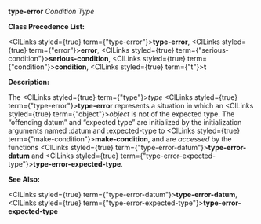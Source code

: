 **type-error** *Condition Type* 



**Class Precedence List:** 



<ClLinks styled={true} term={"type-error"}><b>type-error</b></ClLinks>, <ClLinks styled={true} term={"error"}><b>error</b></ClLinks>, <ClLinks styled={true} term={"serious-condition"}><b>serious-condition</b></ClLinks>, <ClLinks styled={true} term={"condition"}><b>condition</b></ClLinks>, <ClLinks styled={true} term={"t"}><b>t</b></ClLinks> 



**Description:** 



The <ClLinks styled={true} term={"type"}><i>type</i></ClLinks> <ClLinks styled={true} term={"type-error"}><b>type-error</b></ClLinks> represents a situation in which an <ClLinks styled={true} term={"object"}><i>object</i></ClLinks> is not of the expected type. The “offending datum” and “expected type” are initialized by the initialization arguments named :datum and :expected-type to <ClLinks styled={true} term={"make-condition"}><b>make-condition</b></ClLinks>, and are *accessed* by the functions <ClLinks styled={true} term={"type-error-datum"}><b>type-error-datum</b></ClLinks> and <ClLinks styled={true} term={"type-error-expected-type"}><b>type-error-expected-type</b></ClLinks>. 



**See Also:** 



<ClLinks styled={true} term={"type-error-datum"}><b>type-error-datum</b></ClLinks>, <ClLinks styled={true} term={"type-error-expected-type"}><b>type-error-expected-type</b></ClLinks> 



